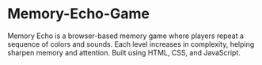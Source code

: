 # Memory-Echo-Game
Memory Echo is a browser-based memory game where players repeat a sequence of colors and sounds. Each level increases in complexity, helping sharpen memory and attention. Built using HTML, CSS, and JavaScript.
